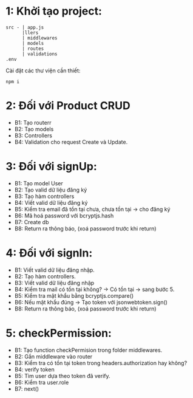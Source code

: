 # 1: Khởi tạo project:

```
src - | app.js
      |llers
      | middlewares
      | models
      | routes
      | validations
.env
```

Cài đặt các thư viện cần thiết:

```
npm i
```

# 2: Đối với Product CRUD

- B1: Tạo routerr
- B2: Tạo models
- B3: Controllers
- B4: Validation cho request Create và Update.

# 3: Đối với signUp:

- B1: Tạo model User
- B2: Tạo valid dữ liệu đăng ký
- B3: Tạo hàm controllers
- B4: Viết valid dữ liệu đăng ký
- B5: Kiểm tra email đã tồn tại chưa, chưa tồn tại -> cho đăng ký
- B6: Mã hoá password với bcryptjs.hash
- B7: Create db
- B8: Return ra thông báo, (xoá password trước khi return)

# 4: Đối với signIn:

- B1: Viết valid dữ liệu đăng nhập.
- B2: Tạo hàm controllers.
- B3: Viết valid dữ liệu đăng nhập
- B4: Kiểm tra mail có tồn tại không? -> Có tồn tại -> sang bước 5.
- B5: Kiểm tra mật khẩu bằng bcryptjs.compare()
- B6: Nếu mật khẩu đúng -> Tạo token với jsonwebtoken.sign()
- B8: Return ra thông báo, (xoá password trước khi return)

# 5: checkPermission:

- B1: Tạo function checkPermision trong folder middlewares.
- B2: Gắn middleware vào router
- B3: Kiểm tra có tồn tại token trong headers.authorization hay không?
- B4: verify token
- B5: Tìm user dựa theo token đã verify.
- B6: Kiểm tra user.role
- B7: next()
